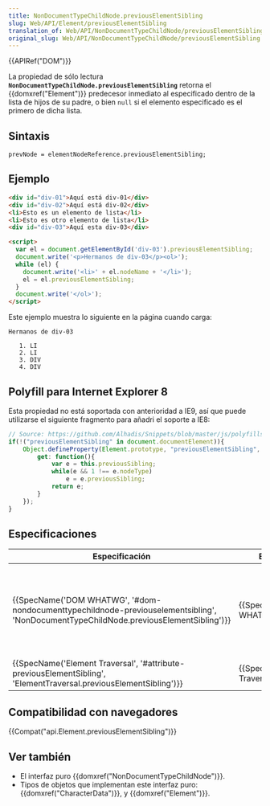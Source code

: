 ```yaml
---
title: NonDocumentTypeChildNode.previousElementSibling
slug: Web/API/Element/previousElementSibling
translation_of: Web/API/NonDocumentTypeChildNode/previousElementSibling
original_slug: Web/API/NonDocumentTypeChildNode/previousElementSibling
---
```

{{APIRef("DOM")}}

La propiedad de sólo lectura **`NonDocumentTypeChildNode.previousElementSibling`** retorna el {{domxref("Element")}} predecesor inmediato al especificado dentro de la lista de hijos de su padre, o bien `null` si el elemento especificado es el primero de dicha lista.

## Sintaxis

```
prevNode = elementNodeReference.previousElementSibling;
```

## Ejemplo

```html
<div id="div-01">Aquí está div-01</div>
<div id="div-02">Aquí está div-02</div>
<li>Esto es un elemento de lista</li>
<li>Esto es otro elemento de lista</li>
<div id="div-03">Aquí esta div-03</div>

<script>
  var el = document.getElementById('div-03').previousElementSibling;
  document.write('<p>Hermanos de div-03</p><ol>');
  while (el) {
    document.write('<li>' + el.nodeName + '</li>');
    el = el.previousElementSibling;
  }
  document.write('</ol>');
</script>
```

Este ejemplo muestra lo siguiente en la página cuando carga:

```
Hermanos de div-03

   1. LI
   2. LI
   3. DIV
   4. DIV
```

## Polyfill para Internet Explorer 8

Esta propiedad no está soportada con anterioridad a IE9, así que puede utilizarse el siguiente fragmento para añadri el soporte a IE8:

```js
// Source: https://github.com/Alhadis/Snippets/blob/master/js/polyfills/IE8-child-elements.js
if(!("previousElementSibling" in document.documentElement)){
    Object.defineProperty(Element.prototype, "previousElementSibling", {
        get: function(){
            var e = this.previousSibling;
            while(e && 1 !== e.nodeType)
                e = e.previousSibling;
            return e;
        }
    });
}
```

## Especificaciones

| Especificación                                                                                                                                                                   | Estado                                   | Observaciones                                                                                                                                                                                                                                                                                                                             |
| -------------------------------------------------------------------------------------------------------------------------------------------------------------------------------- | ---------------------------------------- | ----------------------------------------------------------------------------------------------------------------------------------------------------------------------------------------------------------------------------------------------------------------------------------------------------------------------------------------- |
| {{SpecName('DOM WHATWG', '#dom-nondocumenttypechildnode-previouselementsibling', 'NonDocumentTypeChildNode.previousElementSibling')}} | {{Spec2('DOM WHATWG')}}         | Dividió el interfaz `ElementTraversal` en {{domxref("ChildNode")}}, {{domxref("ParentNode")}}, y {{domxref("NonDocumentTypeChildNode")}}. Este método queda ahora definida en el primero. Los interfaces {{domxref("Element")}} y {{domxref("CharacterData")}} implementaron la nueva interfaz. |
| {{SpecName('Element Traversal', '#attribute-previousElementSibling', 'ElementTraversal.previousElementSibling')}}                         | {{Spec2('Element Traversal')}} | Añadida su definición inicial al interfaz puro `ElementTraversal` y lo usa en {{domxref("Element")}}.                                                                                                                                                                                                                               |

## Compatibilidad con navegadores

{{Compat("api.Element.previousElementSibling")}}

## Ver también

- El interfaz puro {{domxref("NonDocumentTypeChildNode")}}.
- Tipos de objetos que implementan este interfaz puro: {{domxref("CharacterData")}}, y {{domxref("Element")}}.
